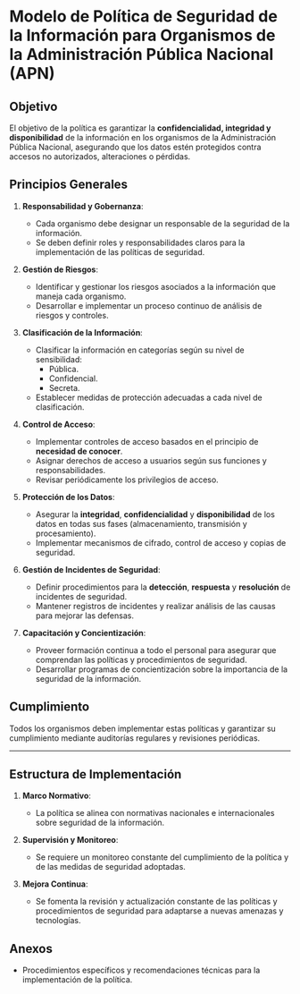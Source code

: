 # Modelo de Política de Seguridad de la Información para Organismos de la Administración Pública Nacional (APN)

## Objetivo

El objetivo de la política es garantizar la **confidencialidad, integridad y disponibilidad** de la información en los organismos de la Administración Pública Nacional, asegurando que los datos estén protegidos contra accesos no autorizados, alteraciones o pérdidas.

## Principios Generales

1. **Responsabilidad y Gobernanza**:

   - Cada organismo debe designar un responsable de la seguridad de la información.
   - Se deben definir roles y responsabilidades claros para la implementación de las políticas de seguridad.

2. **Gestión de Riesgos**:

   - Identificar y gestionar los riesgos asociados a la información que maneja cada organismo.
   - Desarrollar e implementar un proceso continuo de análisis de riesgos y controles.

3. **Clasificación de la Información**:

   - Clasificar la información en categorías según su nivel de sensibilidad:
     - Pública.
     - Confidencial.
     - Secreta.
   - Establecer medidas de protección adecuadas a cada nivel de clasificación.

4. **Control de Acceso**:

   - Implementar controles de acceso basados en el principio de **necesidad de conocer**.
   - Asignar derechos de acceso a usuarios según sus funciones y responsabilidades.
   - Revisar periódicamente los privilegios de acceso.

5. **Protección de los Datos**:

   - Asegurar la **integridad**, **confidencialidad** y **disponibilidad** de los datos en todas sus fases (almacenamiento, transmisión y procesamiento).
   - Implementar mecanismos de cifrado, control de acceso y copias de seguridad.

6. **Gestión de Incidentes de Seguridad**:

   - Definir procedimientos para la **detección**, **respuesta** y **resolución** de incidentes de seguridad.
   - Mantener registros de incidentes y realizar análisis de las causas para mejorar las defensas.

7. **Capacitación y Concientización**:
   - Proveer formación continua a todo el personal para asegurar que comprendan las políticas y procedimientos de seguridad.
   - Desarrollar programas de concientización sobre la importancia de la seguridad de la información.

## Cumplimiento

Todos los organismos deben implementar estas políticas y garantizar su cumplimiento mediante auditorías regulares y revisiones periódicas.

---

## Estructura de Implementación

1. **Marco Normativo**:
   - La política se alinea con normativas nacionales e internacionales sobre seguridad de la información.
2. **Supervisión y Monitoreo**:

   - Se requiere un monitoreo constante del cumplimiento de la política y de las medidas de seguridad adoptadas.

3. **Mejora Continua**:
   - Se fomenta la revisión y actualización constante de las políticas y procedimientos de seguridad para adaptarse a nuevas amenazas y tecnologías.

## Anexos

- Procedimientos específicos y recomendaciones técnicas para la implementación de la política.
